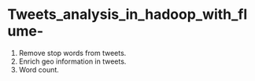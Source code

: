 # Tweets_analysis_in_hadoop_with_flume-
  1. Remove stop words from tweets.
  2. Enrich geo information in tweets.
  3. Word count.
